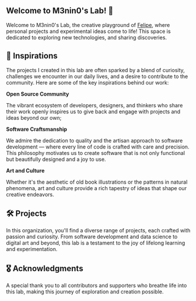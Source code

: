 ## Welcome to M3nin0's Lab! 🧪

Welcome to M3nin0's Lab, the creative playground of [Felipe](https://github.com/M3nin0), where personal projects and experimental ideas come to life! This space is dedicated to exploring new technologies, and sharing discoveries.

## 🌟 Inspirations

The projects I created in this lab are often sparked by a blend of curiosity, challenges we encounter in our daily lives, and a desire to contribute to the community. Here are some of the key inspirations behind our work:

**Open Source Community**

The vibrant ecosystem of developers, designers, and thinkers who share their work openly inspires us to give back and engage with projects and ideas beyond our own;

**Software Craftsmanship**

We admire the dedication to quality and the artisan approach to software development — where every line of code is crafted with care and precision. This philosophy motivates us to create software that is not only functional but beautifully designed and a joy to use.

**Art and Culture**

Whether it's the aesthetic of old book illustrations or the patterns in natural phenomena, art and culture provide a rich tapestry of ideas that shape our creative endeavors.

## 🛠️ Projects

In this organization, you'll find a diverse range of projects, each crafted with passion and curiosity. From software development and data science to digital art and beyond, this lab is a testament to the joy of lifelong learning and experimentation.

## 🎖️ Acknowledgments

A special thank you to all contributors and supporters who breathe life into this lab, making this journey of exploration and creation possible.
